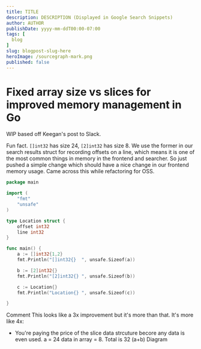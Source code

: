 ```yaml
---
title: TITLE
description: DESCRIPTION (Displayed in Google Search Snippets)
author: AUTHOR
publishDate: yyyy-mm-ddT00:00-07:00
tags: [
  blog
]
slug: blogpost-slug-here
heroImage: /sourcegraph-mark.png
published: false
---
```


# Fixed array size vs slices for improved memory management in Go

WIP based off Keegan's post to Slack.

Fun fact. `[]int32` has size 24, `[2]int32` has size 8. We use the former in our search results struct for recording offsets on a line, which means it is one of the most common things in memory in the frontend and searcher. So just pushed a simple change which should have a nice change in our frontend memory usage. Came across this while refactoring for OSS.

```go
package main

import (
	"fmt"
	"unsafe"
)

type Location struct {
	offset int32
	line int32
}

func main() {
	a := []int32{1,2}
	fmt.Println("[]int32{}  ", unsafe.Sizeof(a))

	b := [2]int32{}
	fmt.Println("[2]int32{} ", unsafe.Sizeof(b))

	c := Location{}
	fmt.Println("Location{} ", unsafe.Sizeof(c))

}
```

Comment
This looks like a 3x improvement but it's more than that.
It's more like 4x:
- You're paying the price of the slice data strcuture becore any data is even used.
 a = 24
	data in array = 8. Total is 32 (a+b)
Diagram
